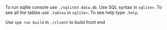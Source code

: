 To run sqlite console use `./sqlite3 data.db`. Use SQL syntax in `sqlite>`. To see all the tables use `.tables` in `sqlite>`. To see help type `.help`.

Use `npm run build` in `./client` to build front end
